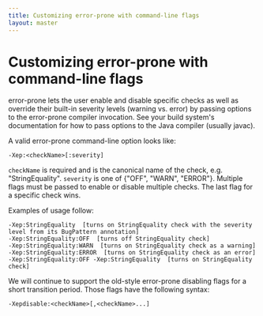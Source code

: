 ```yaml
---
title: Customizing error-prone with command-line flags
layout: master
---
```

Customizing error-prone with command-line flags
===============================================

error-prone lets the user enable and disable specific checks as well as
override their built-in severity levels (warning vs. error) by passing options
to the error-prone compiler invocation.  See your build system's
documentation for how to pass options to the Java compiler (usually javac).

A valid error-prone command-line option looks like:  
```
-Xep:<checkName>[:severity]
```

`checkName` is required and is the canonical name of the check, e.g.
"StringEquality".  `severity` is one of {"OFF", "WARN", "ERROR"}.  Multiple
flags must be passed to enable or disable multiple checks.  The last flag for a
specific check wins.

Examples of usage follow:  
```
-Xep:StringEquality  [turns on StringEquality check with the severity level from its BugPattern annotation]  
-Xep:StringEquality:OFF  [turns off StringEquality check]  
-Xep:StringEquality:WARN  [turns on StringEquality check as a warning]  
-Xep:StringEquality:ERROR  [turns on StringEquality check as an error]  
-Xep:StringEquality:OFF -Xep:StringEquality  [turns on StringEquality check]  
```

We will continue to support the old-style error-prone disabling flags for a
short transition period.  Those flags have the following syntax:  
```
-Xepdisable:<checkName>[,<checkName>...]
```

